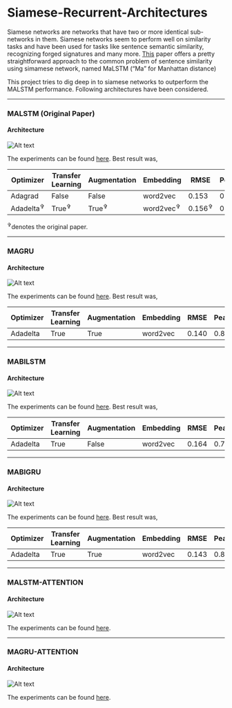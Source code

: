 # Siamese-Recurrent-Architectures
Siamese networks are networks that have two or more identical sub-networks in them. Siamese networks seem to perform well on similarity tasks and have been used for tasks like sentence semantic similarity, recognizing forged signatures and many more.
[This](http://www.mit.edu/~jonasm/info/MuellerThyagarajan_AAAI16.pdf) paper offers a pretty straightforward approach to the common problem of sentence similarity using simamese network, named MaLSTM (“Ma” for Manhattan distance)

This project tries to dig deep in to siamese networks to outperform the MALSTM performance. Following architectures have been considered.


----------------------------------------------------------------------------------------------------
### MALSTM (Original Paper)
#### Architecture
![Alt text](nn/images/MALSTM.jpg)

The experiments can be found [here](Siamese-Recurrent-Architectures%20-%20MALSTM.ipynb).
Best result was,

| Optimizer | Transfer Learning| Augmentation|Embedding|RMSE|Pearson|Spearman| 
| ----------|------------------| ------------|---------|----|-------|--------|
| Adagrad  | False | False |word2vec|0.153|0.809|0.741|
| Adadelta<sup>✞</sup> | True<sup>✞</sup> | True<sup>✞</sup>| word2vec<sup>✞</sup>| 0.156<sup>✞</sup> |0.802<sup>✞</sup>|0.733<sup>✞</sup>


<sup>✞</sup>denotes the original paper.

-----------------------------------------------------------------------------------------------------
### MAGRU
#### Architecture
![Alt text](nn/images/MAGRU.jpg)

The experiments can be found [here](Siamese-Recurrent-Architectures%20-%20MAGRU.ipynb).
Best result was,

| Optimizer | Transfer Learning| Augmentation|Embedding|RMSE|Pearson|Spearman| 
| ----------|------------------| ------------|---------|----|-------|--------|
| Adadelta  | True | True |word2vec|0.140|0.838|0.780


-----------------------------------------------------------------------------------------------------
### MABILSTM
#### Architecture
![Alt text](nn/images/MABILSTM.jpg)

The experiments can be found [here](Siamese-Recurrent-Architectures%20-%20MABILSTM.ipynb).
Best result was,

| Optimizer | Transfer Learning| Augmentation|Embedding|RMSE|Pearson|Spearman| 
| ----------|------------------| ------------|---------|----|-------|--------|
| Adadelta  | True | False |word2vec|0.164|0.784|0.708

-----------------------------------------------------------------------------------------------------
### MABIGRU
#### Architecture
![Alt text](nn/images/MABIGRU.jpg)

The experiments can be found [here](Siamese-Recurrent-Architectures%20-%20MABIGRU.ipynb).
Best result was,

| Optimizer | Transfer Learning| Augmentation|Embedding|RMSE|Pearson|Spearman| 
| ----------|------------------| ------------|---------|----|-------|--------|
| Adadelta  | True | True |word2vec|0.143|0.832|0.773

-----------------------------------------------------------------------------------------------------
### MALSTM-ATTENTION
#### Architecture
![Alt text](nn/images/MALSTM-ATTENTION.jpg)

The experiments can be found [here](Siamese-Recurrent-Architectures%20-%20MALSTM-ATTENTION.ipynb).

-----------------------------------------------------------------------------------------------------
### MAGRU-ATTENTION
#### Architecture
![Alt text](nn/images/MAGRU-ATTENTION.jpg)

The experiments can be found [here](Siamese-Recurrent-Architectures%20-%20MAGRU-ATTENTION.ipynb).

